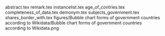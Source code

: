 abstract.tex
remark.tex
instancelist.tex
age_of_contries.tex
completeness_of_data.tex
demonym.tex
subjects_government.tex
shares_border_with.tex
figures/Bubble chart forms of government countries according to Wikidata/Bubble chart forms of government countries according to Wikidata.png
